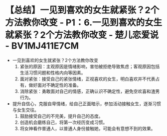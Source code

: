 # 【总结】一见到喜欢的女生就紧张？2个方法教你改变 - P1：6.一见到喜欢的女生就紧张？2个方法教你改变 - 楚儿恋爱说 - BV1MJ411E7CM

-   一见到喜欢的女生就紧张？2个方法教你改变
    1.  紧张的原因：主观原因是情绪影响，害怕被拒绝导致焦虑；客观原因包括生活习惯问题和性格内向等因素。
    2.  面对紧张：接受自己的紧张情绪，正视喜欢的女生，明白喜欢并不代表占有，做好面对不确定性的准备。
    3.  消除紧张：勇敢面对自己的情感，正确认识不确定性，避免空欢喜和渣男行为。
-   提升自信心，克服自卑情绪，给自己正面暗示，参加活动接触女生，逐渐习惯与女生交往。
    1.  鼓励接受自己的不完美，提升自己的态度。
    2.  创造机会磨练自己，将第一次经历变成习惯。
    3.  将女神看作普通人，以普通人身份接触她，可能会有意想不到的效果。